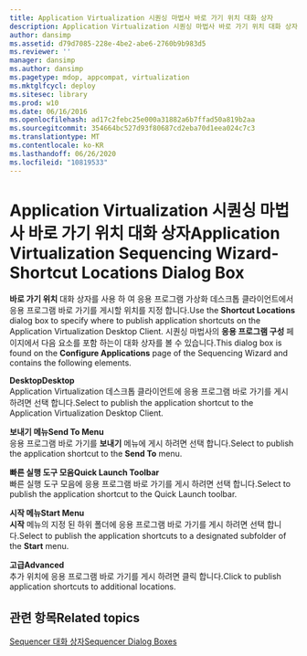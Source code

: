 ```yaml
---
title: Application Virtualization 시퀀싱 마법사 바로 가기 위치 대화 상자
description: Application Virtualization 시퀀싱 마법사 바로 가기 위치 대화 상자
author: dansimp
ms.assetid: d79d7085-228e-4be2-abe6-2760b9b983d5
ms.reviewer: ''
manager: dansimp
ms.author: dansimp
ms.pagetype: mdop, appcompat, virtualization
ms.mktglfcycl: deploy
ms.sitesec: library
ms.prod: w10
ms.date: 06/16/2016
ms.openlocfilehash: ad17c2febc25e000a31882a6b7ffad50a819b2aa
ms.sourcegitcommit: 354664bc527d93f80687cd2eba70d1eea024c7c3
ms.translationtype: MT
ms.contentlocale: ko-KR
ms.lasthandoff: 06/26/2020
ms.locfileid: "10819533"
---
```

# <span data-ttu-id="81c30-103">Application Virtualization 시퀀싱 마법사 바로 가기 위치 대화 상자</span><span class="sxs-lookup"><span data-stu-id="81c30-103">Application Virtualization Sequencing Wizard-Shortcut Locations Dialog Box</span></span>


<span data-ttu-id="81c30-104">**바로 가기 위치** 대화 상자를 사용 하 여 응용 프로그램 가상화 데스크톱 클라이언트에서 응용 프로그램 바로 가기를 게시할 위치를 지정 합니다.</span><span class="sxs-lookup"><span data-stu-id="81c30-104">Use the **Shortcut Locations** dialog box to specify where to publish application shortcuts on the Application Virtualization Desktop Client.</span></span> <span data-ttu-id="81c30-105">시퀀싱 마법사의 **응용 프로그램 구성** 페이지에서 다음 요소를 포함 하는이 대화 상자를 볼 수 있습니다.</span><span class="sxs-lookup"><span data-stu-id="81c30-105">This dialog box is found on the **Configure Applications** page of the Sequencing Wizard and contains the following elements.</span></span>

<a href="" id="desktop"></a>**<span data-ttu-id="81c30-106">Desktop</span><span class="sxs-lookup"><span data-stu-id="81c30-106">Desktop</span></span>**  
<span data-ttu-id="81c30-107">Application Virtualization 데스크톱 클라이언트에 응용 프로그램 바로 가기를 게시 하려면 선택 합니다.</span><span class="sxs-lookup"><span data-stu-id="81c30-107">Select to publish the application shortcut to the Application Virtualization Desktop Client.</span></span>

<a href="" id="send-to-menu"></a>**<span data-ttu-id="81c30-108">보내기 메뉴</span><span class="sxs-lookup"><span data-stu-id="81c30-108">Send To Menu</span></span>**  
<span data-ttu-id="81c30-109">응용 프로그램 바로 가기를 **보내기** 메뉴에 게시 하려면 선택 합니다.</span><span class="sxs-lookup"><span data-stu-id="81c30-109">Select to publish the application shortcut to the **Send To** menu.</span></span>

<a href="" id="quick-launch-toolbar"></a>**<span data-ttu-id="81c30-110">빠른 실행 도구 모음</span><span class="sxs-lookup"><span data-stu-id="81c30-110">Quick Launch Toolbar</span></span>**  
<span data-ttu-id="81c30-111">빠른 실행 도구 모음에 응용 프로그램 바로 가기를 게시 하려면 선택 합니다.</span><span class="sxs-lookup"><span data-stu-id="81c30-111">Select to publish the application shortcut to the Quick Launch toolbar.</span></span>

<a href="" id="start-menu"></a>**<span data-ttu-id="81c30-112">시작 메뉴</span><span class="sxs-lookup"><span data-stu-id="81c30-112">Start Menu</span></span>**  
<span data-ttu-id="81c30-113">**시작** 메뉴의 지정 된 하위 폴더에 응용 프로그램 바로 가기를 게시 하려면 선택 합니다.</span><span class="sxs-lookup"><span data-stu-id="81c30-113">Select to publish the application shortcuts to a designated subfolder of the **Start** menu.</span></span>

<a href="" id="advanced"></a>**<span data-ttu-id="81c30-114">고급</span><span class="sxs-lookup"><span data-stu-id="81c30-114">Advanced</span></span>**  
<span data-ttu-id="81c30-115">추가 위치에 응용 프로그램 바로 가기를 게시 하려면 클릭 합니다.</span><span class="sxs-lookup"><span data-stu-id="81c30-115">Click to publish application shortcuts to additional locations.</span></span>

## <span data-ttu-id="81c30-116">관련 항목</span><span class="sxs-lookup"><span data-stu-id="81c30-116">Related topics</span></span>


[<span data-ttu-id="81c30-117">Sequencer 대화 상자</span><span class="sxs-lookup"><span data-stu-id="81c30-117">Sequencer Dialog Boxes</span></span>](sequencer-dialog-boxes.md)

 

 





